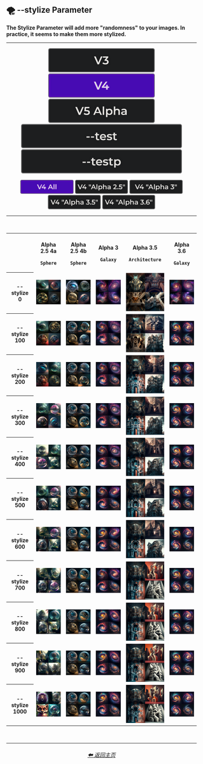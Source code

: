 <h2>🌪 --stylize Parameter</h2>
<b>The Stylize Parameter will add more "randomness" to your images. In practice, it seems to make them more stylized.</b>
<br>

<hr><!--------------->

<div align="center">

[<img src="/Images/Repo_Parts/Buttons/Version_Buttons/button_version_V3_inactive_third.webp?raw=true" alt="MidJourney V3" height="64" />](/Pages/MJ_V3/Comparison_Pages/Parameters/Stylize_Comparison.md)
[<img src="/Images/Repo_Parts/Buttons/Version_Buttons/button_version_V4_active_third.webp?raw=true" alt="MidJourney V4" height="64" />](/Pages/MJ_V4/Comparison_Pages/Parameters/Stylize_Comparison/Stylize_Comparison.md)
[<img src="/Images/Repo_Parts/Buttons/Version_Buttons/button_version_V5_Alpha_inactive_third.webp?raw=true" alt="MidJourney V5" height="64" />](/Pages/MJ_V5/Comparison_Pages/Parameters/Stylize_Comparison.md)
<br>
[<img src="/Images/Repo_Parts/Buttons/Version_Buttons/Midjourney_Beta_Features/button_version_test_inactive_half.webp?raw=true" alt="test" height="64" />](/Pages/Midjourney_Beta_Features/test/Comparison_Pages/Parameters/Stylize_Comparison.md)
[<img src="/Images/Repo_Parts/Buttons/Version_Buttons/Midjourney_Beta_Features/button_version_testp_inactive_half.webp?raw=true" alt="testp" height="64" />](/Pages/Midjourney_Beta_Features/testp/Comparison_Pages/Parameters/Stylize_Comparison.md)

[<img src="/Images/Repo_Parts/Buttons/Comparison_Page_Buttons/Subgroups/button_V4_all_active.webp?raw=true" alt="V4 All" width="140.5" />](/Pages/MJ_V4/Comparison_Pages/Parameters/Stylize_Comparison/Stylize_Comparison_V4_All.md)
[<img src="/Images/Repo_Parts/Buttons/Comparison_Page_Buttons/Subgroups/V4_Alpha_Versions/button_V4_alpha_2.5_inactive.webp?raw=true" alt="V4 Alpha 2.5" width="140.5" />](/Pages/MJ_V4/Comparison_Pages/Parameters/Stylize_Comparison/Older_Versions/V4_Alpha_2.5_4a.md)
[<img src="/Images/Repo_Parts/Buttons/Comparison_Page_Buttons/Subgroups/V4_Alpha_Versions/button_V4_alpha_3_inactive.webp?raw=true" alt="V4 Alpha 3" width="140.5" />](/Pages/MJ_V4/Comparison_Pages/Parameters/Stylize_Comparison/Older_Versions/V4_Alpha_3.md)
[<img src="/Images/Repo_Parts/Buttons/Comparison_Page_Buttons/Subgroups/V4_Alpha_Versions/button_V4_alpha_3.5_inactive.webp?raw=true" alt="V4 Alpha 3.5" width="140.5" />](/Pages/MJ_V4/Comparison_Pages/Parameters/Stylize_Comparison/Older_Versions/V4_Alpha_3.5.md)
[<img src="/Images/Repo_Parts/Buttons/Comparison_Page_Buttons/Subgroups/V4_Alpha_Versions/button_V4_alpha_3.6_inactive.webp?raw=true" alt="V4 Alpha 3.6" width="140.5" />](/Pages/MJ_V4/Comparison_Pages/Parameters/Stylize_Comparison/Stylize_Comparison.md)

</div>

<hr>
<br>

<div align="center">

<table>
  <tr align=center valign=middle>
    <th width=120></th>
    <th width=176><br>Alpha 2.5 4a<p><code>Sphere</code></p></th>
    <th width=176><br>Alpha 2.5 4b<p><code>Sphere</code></p></th>
    <th width=176><br>Alpha 3<p><code>Galaxy</code></p></th>
    <th width=176><br>Alpha 3.5<p><code>Architecture</code></p></th>
    <th width=176><br>Alpha 3.6<p><code>Galaxy</code></p></th>
  </tr>
	<tr align=center valign=middle>
		<th>--stylize 0</th>
		<td>
			<img src="/Images/MJ_V4/V4_Alpha_2.5/V4_Style_4a/Comparison_Page_Images/Stylize_Comparison/Sphere_stylize_0.webp?raw=true" width="256" />
		</td>
		<td>
			<img src="/Images/MJ_V4/V4_Alpha_2.5/V4_Style_4b/Comparison_Page_Images/Stylize_Comparison/Sphere_stylize_0.webp?raw=true" width="256" />
		</td>
		<td>
			<img src="/Images/MJ_V4/V4_Alpha_3/Comparison_Page_Images/Stylize_Comparison/Galaxy_stylize_0.webp?raw=true" width="256" />
		</td>
		<td>
			<img src="/Images/MJ_V4/V4_Alpha_3.5/Comparison_Page_Images/Stylize_Comparison/Architecture_stylize_0.webp?raw=true" width="256" />
		</td>
		<td>
			<img src="/Images/MJ_V4/V4_Alpha_3.6/Comparison_Page_Images/Stylize_Comparison/Galaxy_stylize_0.webp?raw=true" width="256" />
		</td>
	</tr>
	<tr align=center valign=middle>
		<th>--stylize 100</th>
		<td>
			<img src="/Images/MJ_V4/V4_Alpha_2.5/V4_Style_4a/Comparison_Page_Images/Stylize_Comparison/Sphere_stylize_100.webp?raw=true" width="256" />
		</td>
		<td>
			<img src="/Images/MJ_V4/V4_Alpha_2.5/V4_Style_4b/Comparison_Page_Images/Stylize_Comparison/Sphere_stylize_100.webp?raw=true" width="256" />
		</td>
		<td>
			<img src="/Images/MJ_V4/V4_Alpha_3/Comparison_Page_Images/Stylize_Comparison/Galaxy_stylize_100.webp?raw=true" width="256" />
		</td>
		<td>
			<img src="/Images/MJ_V4/V4_Alpha_3.5/Comparison_Page_Images/Stylize_Comparison/Architecture_stylize_100.webp?raw=true" width="256" />
		</td>
		<td>
			<img src="/Images/MJ_V4/V4_Alpha_3.6/Comparison_Page_Images/Stylize_Comparison/Galaxy_stylize_100.webp?raw=true" width="256" />
		</td>
	</tr>
	<tr align=center valign=middle>
		<th>--stylize 200</th>
		<td>
			<img src="/Images/MJ_V4/V4_Alpha_2.5/V4_Style_4a/Comparison_Page_Images/Stylize_Comparison/Sphere_stylize_200.webp?raw=true" width="256" />
		</td>
		<td>
			<img src="/Images/MJ_V4/V4_Alpha_2.5/V4_Style_4b/Comparison_Page_Images/Stylize_Comparison/Sphere_stylize_200.webp?raw=true" width="256" />
		</td>
		<td>
			<img src="/Images/MJ_V4/V4_Alpha_3/Comparison_Page_Images/Stylize_Comparison/Galaxy_stylize_200.webp?raw=true" width="256" />
		</td>
		<td>
			<img src="/Images/MJ_V4/V4_Alpha_3.5/Comparison_Page_Images/Stylize_Comparison/Architecture_stylize_200.webp?raw=true" width="256" />
		</td>
		<td>
			<img src="/Images/MJ_V4/V4_Alpha_3.6/Comparison_Page_Images/Stylize_Comparison/Galaxy_stylize_200.webp?raw=true" width="256" />
		</td>
	</tr>
	<tr align=center valign=middle>
		<th>--stylize 300</th>
		<td>
			<img src="/Images/MJ_V4/V4_Alpha_2.5/V4_Style_4a/Comparison_Page_Images/Stylize_Comparison/Sphere_stylize_300.webp?raw=true" width="256" />
		</td>
		<td>
			<img src="/Images/MJ_V4/V4_Alpha_2.5/V4_Style_4b/Comparison_Page_Images/Stylize_Comparison/Sphere_stylize_300.webp?raw=true" width="256" />
		</td>
		<td>
			<img src="/Images/MJ_V4/V4_Alpha_3/Comparison_Page_Images/Stylize_Comparison/Galaxy_stylize_300.webp?raw=true" width="256" />
		</td>
		<td>
			<img src="/Images/MJ_V4/V4_Alpha_3.5/Comparison_Page_Images/Stylize_Comparison/Architecture_stylize_300.webp?raw=true" width="256" />
		</td>
		<td>
			<img src="/Images/MJ_V4/V4_Alpha_3.6/Comparison_Page_Images/Stylize_Comparison/Galaxy_stylize_300.webp?raw=true" width="256" />
		</td>
	</tr>
	<tr align=center valign=middle>
		<th>--stylize 400</th>
		<td>
			<img src="/Images/MJ_V4/V4_Alpha_2.5/V4_Style_4a/Comparison_Page_Images/Stylize_Comparison/Sphere_stylize_400.webp?raw=true" width="256" />
		</td>
		<td>
			<img src="/Images/MJ_V4/V4_Alpha_2.5/V4_Style_4b/Comparison_Page_Images/Stylize_Comparison/Sphere_stylize_400.webp?raw=true" width="256" />
		</td>
		<td>
			<img src="/Images/MJ_V4/V4_Alpha_3/Comparison_Page_Images/Stylize_Comparison/Galaxy_stylize_400.webp?raw=true" width="256" />
		</td>
		<td>
			<img src="/Images/MJ_V4/V4_Alpha_3.5/Comparison_Page_Images/Stylize_Comparison/Architecture_stylize_400.webp?raw=true" width="256" />
		</td>
		<td>
			<img src="/Images/MJ_V4/V4_Alpha_3.6/Comparison_Page_Images/Stylize_Comparison/Galaxy_stylize_400.webp?raw=true" width="256" />
		</td>
	</tr>
	<tr align=center valign=middle>
		<th>--stylize 500</th>
		<td>
			<img src="/Images/MJ_V4/V4_Alpha_2.5/V4_Style_4a/Comparison_Page_Images/Stylize_Comparison/Sphere_stylize_500.webp?raw=true" width="256" />
		</td>
		<td>
			<img src="/Images/MJ_V4/V4_Alpha_2.5/V4_Style_4b/Comparison_Page_Images/Stylize_Comparison/Sphere_stylize_500.webp?raw=true" width="256" />
		</td>
		<td>
			<img src="/Images/MJ_V4/V4_Alpha_3/Comparison_Page_Images/Stylize_Comparison/Galaxy_stylize_500.webp?raw=true" width="256" />
		</td>
		<td>
			<img src="/Images/MJ_V4/V4_Alpha_3.5/Comparison_Page_Images/Stylize_Comparison/Architecture_stylize_500.webp?raw=true" width="256" />
		</td>
		<td>
			<img src="/Images/MJ_V4/V4_Alpha_3.6/Comparison_Page_Images/Stylize_Comparison/Galaxy_stylize_500.webp?raw=true" width="256" />
		</td>
	</tr>
	<tr align=center valign=middle>
		<th>--stylize 600</th>
		<td>
			<img src="/Images/MJ_V4/V4_Alpha_2.5/V4_Style_4a/Comparison_Page_Images/Stylize_Comparison/Sphere_stylize_600.webp?raw=true" width="256" />
		</td>
		<td>
			<img src="/Images/MJ_V4/V4_Alpha_2.5/V4_Style_4b/Comparison_Page_Images/Stylize_Comparison/Sphere_stylize_600.webp?raw=true" width="256" />
		</td>
		<td>
			<img src="/Images/MJ_V4/V4_Alpha_3/Comparison_Page_Images/Stylize_Comparison/Galaxy_stylize_600.webp?raw=true" width="256" />
		</td>
		<td>
			<img src="/Images/MJ_V4/V4_Alpha_3.5/Comparison_Page_Images/Stylize_Comparison/Architecture_stylize_600.webp?raw=true" width="256" />
		</td>
		<td>
			<img src="/Images/MJ_V4/V4_Alpha_3.6/Comparison_Page_Images/Stylize_Comparison/Galaxy_stylize_600.webp?raw=true" width="256" />
		</td>
	</tr>
	<tr align=center valign=middle>
		<th>--stylize 700</th>
		<td>
			<img src="/Images/MJ_V4/V4_Alpha_2.5/V4_Style_4a/Comparison_Page_Images/Stylize_Comparison/Sphere_stylize_700.webp?raw=true" width="256" />
		</td>
		<td>
			<img src="/Images/MJ_V4/V4_Alpha_2.5/V4_Style_4b/Comparison_Page_Images/Stylize_Comparison/Sphere_stylize_700.webp?raw=true" width="256" />
		</td>
		<td>
			<img src="/Images/MJ_V4/V4_Alpha_3/Comparison_Page_Images/Stylize_Comparison/Galaxy_stylize_700.webp?raw=true" width="256" />
		</td>
		<td>
			<img src="/Images/MJ_V4/V4_Alpha_3.5/Comparison_Page_Images/Stylize_Comparison/Architecture_stylize_700.webp?raw=true" width="256" />
		</td>
		<td>
			<img src="/Images/MJ_V4/V4_Alpha_3.6/Comparison_Page_Images/Stylize_Comparison/Galaxy_stylize_700.webp?raw=true" width="256" />
		</td>
	</tr>
	<tr align=center valign=middle>
		<th>--stylize 800</th>
		<td>
			<img src="/Images/MJ_V4/V4_Alpha_2.5/V4_Style_4a/Comparison_Page_Images/Stylize_Comparison/Sphere_stylize_800.webp?raw=true" width="256" />
		</td>
		<td>
			<img src="/Images/MJ_V4/V4_Alpha_2.5/V4_Style_4b/Comparison_Page_Images/Stylize_Comparison/Sphere_stylize_800.webp?raw=true" width="256" />
		</td>
		<td>
			<img src="/Images/MJ_V4/V4_Alpha_3/Comparison_Page_Images/Stylize_Comparison/Galaxy_stylize_800.webp?raw=true" width="256" />
		</td>
		<td>
			<img src="/Images/MJ_V4/V4_Alpha_3.5/Comparison_Page_Images/Stylize_Comparison/Architecture_stylize_800.webp?raw=true" width="256" />
		</td>
		<td>
			<img src="/Images/MJ_V4/V4_Alpha_3.6/Comparison_Page_Images/Stylize_Comparison/Galaxy_stylize_800.webp?raw=true" width="256" />
		</td>
	</tr>
	<tr align=center valign=middle>
		<th>--stylize 900</th>
		<td>
			<img src="/Images/MJ_V4/V4_Alpha_2.5/V4_Style_4a/Comparison_Page_Images/Stylize_Comparison/Sphere_stylize_900.webp?raw=true" width="256" />
		</td>
		<td>
			<img src="/Images/MJ_V4/V4_Alpha_2.5/V4_Style_4b/Comparison_Page_Images/Stylize_Comparison/Sphere_stylize_900.webp?raw=true" width="256" />
		</td>
		<td>
			<img src="/Images/MJ_V4/V4_Alpha_3/Comparison_Page_Images/Stylize_Comparison/Galaxy_stylize_900.webp?raw=true" width="256" />
		</td>
		<td>
			<img src="/Images/MJ_V4/V4_Alpha_3.5/Comparison_Page_Images/Stylize_Comparison/Architecture_stylize_900.webp?raw=true" width="256" />
		</td>
		<td>
			<img src="/Images/MJ_V4/V4_Alpha_3.6/Comparison_Page_Images/Stylize_Comparison/Galaxy_stylize_900.webp?raw=true" width="256" />
		</td>
	</tr>
  <tr align=center valign=middle>
		<th>--stylize 1000</th>
		<td>
			<img src="/Images/MJ_V4/V4_Alpha_2.5/V4_Style_4a/Comparison_Page_Images/Stylize_Comparison/Sphere_stylize_1000.webp?raw=true" width="256" />
		</td>
		<td>
			<img src="/Images/MJ_V4/V4_Alpha_2.5/V4_Style_4b/Comparison_Page_Images/Stylize_Comparison/Sphere_stylize_1000.webp?raw=true" width="256" />
		</td>
		<td>
			<img src="/Images/MJ_V4/V4_Alpha_3/Comparison_Page_Images/Stylize_Comparison/Galaxy_stylize_1000.webp?raw=true" width="256" />
		</td>
		<td>
			<img src="/Images/MJ_V4/V4_Alpha_3.5/Comparison_Page_Images/Stylize_Comparison/Architecture_stylize_1000.webp?raw=true" width="256" />
		</td>
		<td>
			<img src="/Images/MJ_V4/V4_Alpha_3.6/Comparison_Page_Images/Stylize_Comparison/Galaxy_stylize_1000.webp?raw=true" width="256" />
		</td>
  </tr>
</table>

</div>

<br>

<hr><!--------------->
<div align="center">
<h6><a href="/README.md">⬅ 返回主页</a></h6>
</div>